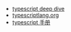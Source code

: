 - [typescript deep dive](https://basarat.gitbook.io/typescript/project)
- [typescriptlang.org](https://www.typescriptlang.org/docs/handbook/basic-types.html)
- [typescript 手册](https://bosens-china.github.io/Typescript-manual/download/zh/tutorials/typescript-in-5-minutes.html)
